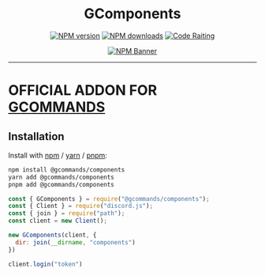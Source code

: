 <div align="center">
    <h1>GComponents</h1>
  <p>
    <a href="https://www.npmjs.com/package/gcommands"><img src="https://img.shields.io/npm/v/gcommands?maxAge=3600" alt="NPM version" /></a>
    <a href="https://www.npmjs.com/package/gcommands"><img src="https://img.shields.io/npm/dt/gcommands?maxAge=3600" alt="NPM downloads" /></a>
    <a href="https://www.codefactor.io/repository/github/garlic-team/gcommands/overview/dev"><img src="https://www.codefactor.io/repository/github/garlic-team/gcommands/badge/dev" alt="Code Raiting" /></a>
  <p>
    <a href="https://www.npmjs.com/package/gcommands"><img src="https://nodei.co/npm/gcommands.png?downloads=true&stars=true" alt="NPM Banner"></a>
  </p>
</div>

---

# OFFICIAL ADDON FOR [GCOMMANDS](https://www.npmjs.com/package/gcommands)

## Installation

Install with [npm](https://www.npmjs.com/) / [yarn](https://yarnpkg.com) / [pnpm](https://pnpm.js.org/):

```sh
npm install @gcommands/components
yarn add @gcommands/components
pnpm add @gcommands/components
```

```js
const { GComponents } = require("@gcommands/components");
const { Client } = require("discord.js");
const { join } = require("path");
const client = new Client();

new GComponents(client, {
  dir: join(__dirname, "components")
})

client.login("token")
```
